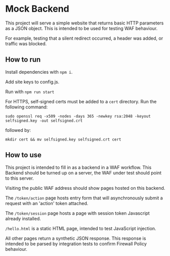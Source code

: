 # Mock Backend

This project will serve a simple website that returns basic HTTP parameters
as a JSON object. This is intended to be used for testing WAF behaviour.

For example, testing that a silent redirect occurred, a header was added,
or traffic was blocked.

## How to run

Install dependencies with `npm i`.

Add site keys to config.js.

Run with `npm run start`

For HTTPS, self-signed certs must be added to a `cert` directory. Run the following command:

`sudo openssl req -x509 -nodes -days 365 -newkey rsa:2048 -keyout selfsigned.key -out selfsigned.crt`

followed by:

`mkdir cert && mv selfsigned.key selfsigned.crt cert`

## How to use

This project is intended to fill in as a backend in a WAF workflow. This Backend
should be turned up on a server, the WAF under test should point to this server.

Visiting the public WAF address should show pages hosted on this backend.

The `/token/action` page hosts entry form that will asynchronously submit a
request with an 'action' token attached.

The `/token/session` page hosts a page with session token Javascript already
installed.

`/hello.html` is a static HTML page, intended to test JavaScript injection.

All other pages return a synthetic JSON response. This response is intended to
be parsed by integration tests to confirm Firewall Policy behaviour.
